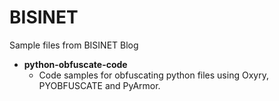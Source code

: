 # BISINET

Sample files from BISINET Blog

- **python-obfuscate-code**
  - Code samples for obfuscating python files using Oxyry, PYOBFUSCATE and PyArmor.
